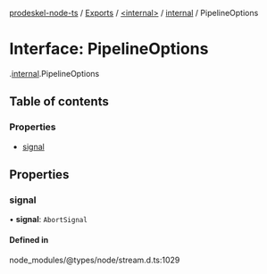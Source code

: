 [prodeskel-node-ts](../README.md) / [Exports](../modules.md) / [<internal\>](../modules/internal_.md) / [internal](../modules/internal_.internal.md) / PipelineOptions

# Interface: PipelineOptions

[<internal>](../modules/internal_.md).[internal](../modules/internal_.internal.md).PipelineOptions

## Table of contents

### Properties

- [signal](internal_.internal.PipelineOptions.md#signal)

## Properties

### signal

• **signal**: `AbortSignal`

#### Defined in

node_modules/@types/node/stream.d.ts:1029
